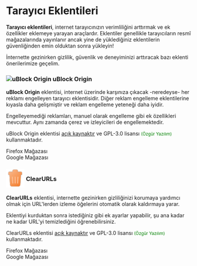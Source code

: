 <!-- NOTLAR 
 - Bu içerik halihazırda yazılmıştır. İçerik içinde ekleme yapma yada düzeltme yapma ihtiyacı yoksa değişiklik yapmanız önerilmez. Uygulama önerilerine ekleme yapmak isterseniz, eklenen diğer uygulamaların kalitesinde olmasına özen gösteriniz.
 - Tablo eklemeyi unutmayın 
 - Uygun görseller eklemeyi unutmayın.
 - İçerik kuralları ve ekleme yapmak sayfalarını ziyaret edebilirsiniz -->

# Tarayıcı Eklentileri

**Tarayıcı eklentileri**, internet tarayıcınızın verimliliğini arttırmak ve ek özellikler eklemeye yarayan araçlardır. Eklentiler genellikle tarayıcıların resmî mağazalarında yayınlanır ancak yine de yüklediğiniz eklentilerin güvenliğinden emin olduktan sonra yükleyin!

İnternette gezinirken gizlilik, güvenlik ve deneyiminizi arttıracak bazı eklenti önerilerimize geçelim.

### <span style="display: inline-block; vertical-align: middle;"><img src="docs/images/ublock.png" alt="uBlock Origin" style="width: 50px; height: auto;"> </span> <span style="display: inline-block; vertical-align: middle;"> uBlock Origin

**uBlock Origin** eklentisi, internet üzerinde karşınıza çıkacak -neredeyse- her reklamı engelleyen tarayıcı eklentisidir. Diğer reklam engelleme eklentilerine kıyasla daha gelişmiştir ve reklam engelleme yeteneği daha iyidir.

Engelleyemediği reklamları, manuel olarak engelleme gibi ek özellikleri mevcuttur. Aynı zamanda çerez ve izleyicileri de engellemektedir.

uBlock Origin eklentisi [açık kaynaktır](https://github.com/gorhill/uBlock) ve GPL-3.0 lisansı <span style="color: green;"><small>(Özgür Yazılım)</small></span> kullanmaktadır.

<div class="web-store-container">
    <div class="web-store-box">
        <i class="fab fa-firefox"></i>
        <div class="title">
            <a href="https://addons.mozilla.org/tr/firefox/addon/ublock-origin/" target="_blank" style="color: inherit; text-decoration: none;">Firefox Mağazası</a>
        </div>
    </div>
    <div class="web-store-box">
        <i class="fab fa-google"></i>
        <div class="title">
            <a href="https://chromewebstore.google.com/detail/ublock/epcnnfbjfcgphgdmggkamkmgojdagdnn" target="_blank" style="color: inherit; text-decoration: none;">Google Mağazası</a>
        </div>
    </div>
</div>

### <span style="display: inline-block; vertical-align: middle;"><img src="docs/images/clearurls.png" alt="ClearURLs" style="width: 50px; height: auto;"> </span> <span style="display: inline-block; vertical-align: middle;"> ClearURLs

**ClearURLs** eklentisi, internette gezinirken gizliliğinizi korumaya yardımcı olmak için URL'lerden izleme öğelerini otomatik olarak kaldırmaya yarar.

Eklentiyi kurduktan sonra istediğiniz gibi ek ayarlar yapabilir, şu ana kadar ne kadar URL'yi temizlediğini öğrenebilirsiniz.

ClearURLs eklentisi [açık kaynaktır](https://github.com/ClearURLs/Addon) ve GPL-3.0 lisansı <span style="color: green;"><small>(Özgür Yazılım)</small></span> kullanmaktadır.

<div class="web-store-container">
    <div class="web-store-box">
        <i class="fab fa-firefox"></i>
        <div class="title">
            <a href="https://addons.mozilla.org/firefox/addon/clearurls/" target="_blank" style="color: inherit; text-decoration: none;">Firefox Mağazası</a>
        </div>
    </div>
    <div class="web-store-box">
        <i class="fab fa-google"></i>
        <div class="title">
            <a href="https://chrome.google.com/webstore/detail/clearurls/lckanjgmijmafbedllaakclkaicjfmnk" target="_blank" style="color: inherit; text-decoration: none;">Google Mağazası</a>
        </div>
    </div>
</div>

<!-- ### <span style="display: inline-block; vertical-align: middle;"><img src="docs/images/sponsorblock.png" alt="Sponsorblock" style="width: 50px; height: 50px;"> </span> <span style="display: inline-block; vertical-align: middle;"> SponsorBlock for Youtube

Youtube içerisinde, içerik üreticilerinin video içerisine yerleştirdiği sponsor bölümlerini atlamaya yarayan SponsorBlock eklentisini zamanınızı koruyacağı ve büyük ihtimalle zaten atlayacağınız yeri otomatik atlayarak sizi yormayacağı için kullanmanızı öneriyoruz.

SponsorBlock içerisinde sadece sponsor değil intro & outro bölümleri ve gereksiz yerler gibi pek çok yeri atlama seçeneği mevcuttur. SponsorBlock eklentisinde sponsor, intro & outro bölümleri topluluk tarafından bildirilmekte ve sonraki kullanıcı için otomatik atlamaktadır. Siz de izlediğiniz videolarda sponsor gibi bölümleri raporlayıp eklentinin gelişmesine katkı sağlayabilirsiniz.

SponsorBlock eklentisi [açık kaynaktır](https://github.com/ajayyy/SponsorBlock?tab=readme-ov-file) ve GPL-3.0 lisansı <span style="color: green;"><small>(Özgür Yazılım)</small></span> kullanmaktadır.

[Firefox tabanlı tarayıcılar için](https://addons.mozilla.org/en-US/firefox/addon/sponsorblock/)

[Chrome tabanlı tarayıcılar için](https://chromewebstore.google.com/detail/sponsorblock-for-youtube/mnjggcdmjocbbbhaepdhchncahnbgone) 

### <span style="display: inline-block; vertical-align: middle;"><img src="docs/images/duckduckgo-icon.png" alt="DuckDuckGo" style="width: 50px; height: 50px;"> </span> <span style="display: inline-block; vertical-align: middle;"> DuckDuckGo Privacy Essentials

DuckDuckGo Privacy Essential eklentisi, pek çok özelliğe sahip internette gizlilik ve güvenliğinizi arttıran bir tarayıcı eklentisidir.

Girdiğiniz sitenin yüklemeye çalıştığı 3. taraf istekleri (çerez, izleyici) engeller ve hangi isteklerin kimler tarafından yollandığını gösterir. HTTP to HTTPS yapar, ziyaret ettiğiniz site hakkında bilgiler verebilir.

DuckDuckGo Privacy Essential eklentisi [açık kaynaktır](https://github.com/duckduckgo/duckduckgo-privacy-extension) ve Apache-2.0 lisansı kullanmaktadır.

[Firefox tabanlı tarayıcılar için](https://addons.mozilla.org/en-US/firefox/addon/duckduckgo-for-firefox/)

[Chrome tabanlı tarayıcılar için](https://chromewebstore.google.com/detail/duckduckgo-privacy-essent/bkdgflcldnnnapblkhphbgpggdiikppg) -->


<!-- ### <span style="display: inline-block; vertical-align: middle;"><img src="docs/images/noscript.png" alt="NoScript" style="width: 50px; height: 50px;"> </span> <span style="display: inline-block; vertical-align: middle;"> NoScript

NoScript eklentisi internet üzerinde dolaşırken karşılaşabileceğiniz gizlilik ihlallerinin JavaScript tarafında çözülmesine olanak sağlar. Girdiğiniz
veya gireceğiniz sitelerin JavaScript kodu çalıştırmasını engelleyebilir ve böylece olası bilgi toplama/çerez oluşturma/konum belirleme gibi gizlilik
ihlallerini ortadan kaldırır.

Proje tamamen [açık kaynaklı](https://github.com/hackademix/noscript) olmakla beraber GPL-3.0 <span style="color: green;"><small>(Özgür Yazılım)</small></span> lisansına sahiptir.

[Firefox tabanlı tarayıcılar için](https://addons.mozilla.org/en-US/firefox/addon/noscript/)

[Chrome tabanlı tarayıcılar için](https://chromewebstore.google.com/detail/noscript/doojmbjmlfjjnbmnoijecmcbfeoakpjm)

!> NoScript eklentisini her sayfada çalıştırmak, sayfanın bozulmasına yol açabilmektedir. Eklentiyi sadece güvenmediğiniz veya az bilinen sitelere giriş yaparken kullanmanız önerilmektedir.

### <span style="display: inline-block; vertical-align: middle;"><img src="docs/images/umatrix.png" alt="uMatrix" style="width: 50px; height: 50px;"> </span> <span style="display: inline-block; vertical-align: middle;"> uMatrix

uMatrix eklentisi çoğu konumda gelişmiş kullanıcılara hitap eden ve gizlilik/güvenlik konusunda kendini kanıtlamış bir eklentidir. NoScript'in içerdiği özellikler de dahil olmak üzere birçok özelliğe sahiptir. Reklamları engelleyebilir, sitelere göndermiş olduğunuz HTTP isteklerinin ne olduğunu detaylıca inceleyebilir ve dilerseniz belirli istekleri kapatabilirsiniz.

Bu eklentiyi bir çakı niyetiyle kullanabilir ve yer yer farklı özelliklerinden faydalanabilirsiniz. Listede geçen diğer eklentiler gibi uMatrix de [açık kaynaklı](https://github.com/gorhill/uMatrix) bir eklenti olmakla beraber GPL-3.0 <span style="color: green;"><small>(Özgür Yazılım)</small></span> lisansına sahiptir.


[Firefox tabanlı tarayıcılar için](https://addons.mozilla.org/en-US/firefox/addon/umatrix/)

[Chrome tabanlı tarayıcılar için](https://chromewebstore.google.com/detail/umatrix/ogfcmafjalglgifnmanfmnieipoejdcf))

?> uMatrix eklentisinin resmi desteği her ne kadar bitmiş de olsa eklentide herhangi bir güvenlik açığı veya sızıntı mevcut değildir. Çalışmayı sürdürmekte ve bütün özelliklerinden istediğiniz şekilde yararlanabilirsiniz. -->
